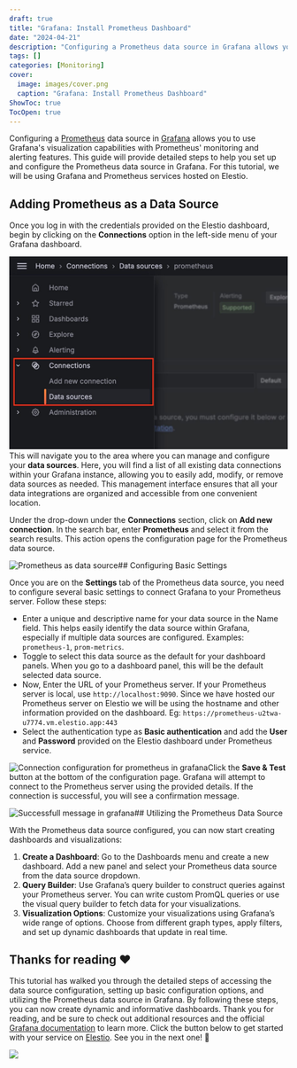 ```yaml
---
draft: true
title: "Grafana: Install Prometheus Dashboard"
date: "2024-04-21"
description: "Configuring a Prometheus data source in Grafana allows you to use Grafana's visualization capabilities with Prometheus' monitoring and alerting features. This guide will provide detailed steps to help you set up and configure the Prometheus data source in Grafana. For this tutorial, we will be using Grafana"
tags: []
categories: [Monitoring]
cover:
  image: images/cover.png
  caption: "Grafana: Install Prometheus Dashboard"
ShowToc: true
TocOpen: true
---
```



Configuring a [Prometheus](https://elest.io/open-source/prometheus?ref=blog.elest.io) data source in [Grafana](https://elest.io/open-source/grafana?ref=blog.elest.io) allows you to use Grafana's visualization capabilities with Prometheus' monitoring and alerting features. This guide will provide detailed steps to help you set up and configure the Prometheus data source in Grafana. For this tutorial, we will be using Grafana and Prometheus services hosted on Elestio.

## Adding Prometheus as a Data Source

Once you log in with the credentials provided on the Elestio dashboard, begin by clicking on the **Connections** option in the left\-side menu of your Grafana dashboard. 

![Connection option from side panel](images/Screenshot-2024-07-18-at-8.47.35-PM.jpg)This will navigate you to the area where you can manage and configure your **data sources**. Here, you will find a list of all existing data connections within your Grafana instance, allowing you to easily add, modify, or remove data sources as needed. This management interface ensures that all your data integrations are organized and accessible from one convenient location.

Under the drop\-down under the **Connections** section, click on **Add new connection**. In the search bar, enter **Prometheus** and select it from the search results. This action opens the configuration page for the Prometheus data source.

![Prometheus as data source](https://blog.elest.io/content/images/2024/07/Screenshot-2024-07-18-at-8.48.48-PM.jpg)## Configuring Basic Settings

Once you are on the **Settings** tab of the Prometheus data source, you need to configure several basic settings to connect Grafana to your Prometheus server. Follow these steps:

* Enter a unique and descriptive name for your data source in the Name field. This helps easily identify the data source within Grafana, especially if multiple data sources are configured. Examples: `prometheus-1`, `prom-metrics`.
* Toggle to select this data source as the default for your dashboard panels. When you go to a dashboard panel, this will be the default selected data source.
* Now, Enter the URL of your Prometheus server. If your Prometheus server is local, use `http://localhost:9090`. Since we have hosted our Prometheus server on Elestio we will be using the hostname and other information provided on the dashboard. Eg: `https://prometheus-u2twa-u7774.vm.elestio.app:443`
* Select the authentication type as **Basic authentication** and add the **User** and **Password** provided on the Elestio dashboard under Prometheus service.

![Connection configuration for prometheus in grafana](https://blog.elest.io/content/images/2024/07/Screenshot-2024-07-18-at-8.46.11-PM.jpg)Click the **Save \& Test** button at the bottom of the configuration page. Grafana will attempt to connect to the Prometheus server using the provided details. If the connection is successful, you will see a confirmation message.

![Successfull message in grafana](https://blog.elest.io/content/images/2024/07/Screenshot-2024-07-18-at-8.46.34-PM.jpg)## Utilizing the Prometheus Data Source

With the Prometheus data source configured, you can now start creating dashboards and visualizations:

1. **Create a Dashboard**: Go to the Dashboards menu and create a new dashboard. Add a new panel and select your Prometheus data source from the data source dropdown.
2. **Query Builder**: Use Grafana’s query builder to construct queries against your Prometheus server. You can write custom PromQL queries or use the visual query builder to fetch data for your visualizations.
3. **Visualization Options**: Customize your visualizations using Grafana’s wide range of options. Choose from different graph types, apply filters, and set up dynamic dashboards that update in real time.

## **Thanks for reading ❤️**

This tutorial has walked you through the detailed steps of accessing the data source configuration, setting up basic configuration options, and utilizing the Prometheus data source in Grafana. By following these steps, you can now create dynamic and informative dashboards. Thank you for reading, and be sure to check out additional resources and the official [Grafana documentation](https://grafana.com/docs/grafana/latest/?ref=blog.elest.io) to learn more. Click the button below to get started with your service on [Elestio](https://elest.io/open-source/grafana?ref=blog.elest.io). See you in the next one! 👋

[![](https://pub-da36157c854648669813f3f76c526c2b.r2.dev/deploy-on-elestio-black.png)](https://elest.io/open-source/grafana?ref=blog.elest.io)

